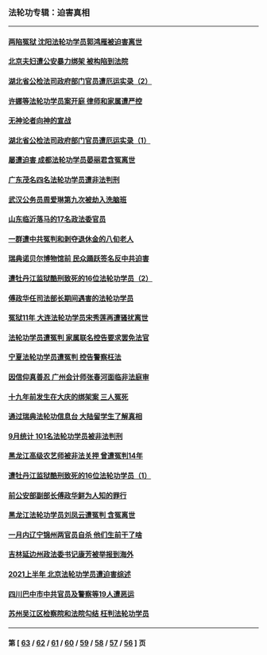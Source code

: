 ### 法轮功专辑：迫害真相
---
#### [两陷冤狱 沈阳法轮功学员郭鸿雁被迫害离世](../../pages/nf4379/n13310194.md?10190430) 
#### [北京夫妇遭公安暴力绑架 被构陷到法院](../../pages/nf4379/n13310517.md?10190430) 
#### [湖北省公检法司政府部门官员遭厄运实录（2）](../../pages/nf4379/n13307275.md?10190430) 
#### [许娜等法轮功学员案开庭 律师和家属遭严控](../../pages/nf4379/n13307921.md?10190430) 
#### [无神论者向神的宣战](../../pages/nf4379/n13281535.md?10190430) 
#### [湖北省公检法司政府部门官员遭厄运实录（1）](../../pages/nf4379/n13302225.md?10190430) 
#### [屡遭迫害 成都法轮功学员晏丽君含冤离世](../../pages/nf4379/n13304194.md?10190430) 
#### [广东茂名四名法轮功学员遭非法判刑](../../pages/nf4379/n13302552.md?10190430) 
#### [武汉公务员周爱琳第九次被劫入洗脑班](../../pages/nf4379/n13301590.md?10190430) 
#### [山东临沂落马的17名政法委官员](../../pages/nf4379/n13299770.md?10190430) 
#### [一群遭中共冤判和剥夺退休金的八旬老人](../../pages/nf4379/n13299080.md?10190430) 
#### [瑞典诺贝尔博物馆前 民众踊跃签名反中共迫害](../../pages/nf4379/n13296860.md?10190430) 
#### [遭牡丹江监狱酷刑致死的16位法轮功学员（2）](../../pages/nf4379/n13295023.md?10190430) 
#### [傅政华任司法部长期间遇害的法轮功学员](../../pages/nf4379/n13288173.md?10190430) 
#### [冤狱11年 大连法轮功学员宋秀莲再遭骚扰离世](../../pages/nf4379/n13288840.md?10190430) 
#### [法轮功学员遭冤判 家属联名控告要求罢免法官](../../pages/nf4379/n13285601.md?10190430) 
#### [宁夏法轮功学员遭冤判 控告警察枉法](../../pages/nf4379/n13286925.md?10190430) 
#### [因信仰真善忍 广州会计师张春河面临非法庭审](../../pages/nf4379/n13283860.md?10190430) 
#### [十九年前发生在大庆的绑架案 三人冤死](../../pages/nf4379/n13284148.md?10190430) 
#### [通过瑞典法轮功信息台 大陆留学生了解真相](../../pages/nf4379/n13283471.md?10190430) 
#### [9月统计 101名法轮功学员被非法判刑](../../pages/nf4379/n13282958.md?10190430) 
#### [黑龙江高级农艺师被非法关押 曾遭冤判14年](../../pages/nf4379/n13281157.md?10190430) 
#### [遭牡丹江监狱酷刑致死的16位法轮功学员（1）](../../pages/nf4379/n13278476.md?10190430) 
#### [前公安部副部长傅政华鲜为人知的罪行](../../pages/nf4379/n13280381.md?10190430) 
#### [黑龙江法轮功学员刘凤云遭冤判 含冤离世](../../pages/nf4379/n13278109.md?10190430) 
#### [一月内辽宁锦州两官员自杀 他们生前干了啥](../../pages/nf4379/n13278649.md?10190430) 
#### [吉林延边州政法委书记康芳被举报到海外](../../pages/nf4379/n13274896.md?10190430) 
#### [2021上半年 北京法轮功学员遭迫害综述](../../pages/nf4379/n13274200.md?10190430) 
#### [四川巴中市中共官员及警察等19人遭恶运](../../pages/nf4379/n13272220.md?10190430) 
#### [苏州吴江区检察院和法院勾结 枉判法轮功学员](../../pages/nf4379/n13269731.md?10190430) 

---
#### 第 [ [63](./63.md?10190430) / [62](./62.md?10190430) / [61](./61.md?10190430) / [60](./60.md?10190430) / [59](./59.md?10190430) / [58](./58.md?10190430) / [57](./57.md?10190430) / [56](./56.md?10190430) ] 页
